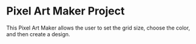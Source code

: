 # Pixel Art Maker Project

This Pixel Art Maker allows the user to set the grid size, choose the color, and then create a design. 


